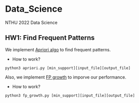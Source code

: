 # Data_Science
NTHU 2022 Data Science

## HW1: Find Frequent Patterns
We implement [Apriori algo](https://www.geeksforgeeks.org/apriori-algorithm/amp/) to find frequent patterns.

- How to work?
```
python3 apriori.py [min_support][input_file][output_file]
```

Also, we implement [FP growth](https://towardsdatascience.com/fp-growth-frequent-pattern-generation-in-data-mining-with-python-implementation-244e561ab1c3) to imporve our performance.

- How to work?
```
python3 fp_growth.py [min_support][input_file][output_file]
```
